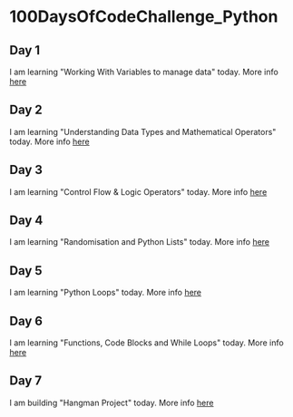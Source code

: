 # 100DaysOfCodeChallenge_Python

## Day 1
I am learning "Working With Variables to manage data" today.
More info [here](Day1/Day1.md) 

## Day 2
I am learning "Understanding Data Types and Mathematical Operators" today.
More info [here](Day2/Day2.md) 

## Day 3
I am learning "Control Flow & Logic Operators" today.
More info [here](Day3/Day3.md) 

## Day 4
I am learning "Randomisation and Python Lists" today.
More info [here](Day4/Day4.md) 

## Day 5
I am learning "Python Loops" today.
More info [here](Day5/Day5.md) 

## Day 6
I am learning "Functions, Code Blocks and While Loops" today.
More info [here](Day6/Day6.md) 

## Day 7
I am building "Hangman Project" today.
More info [here](Day7/Day7.md) 

